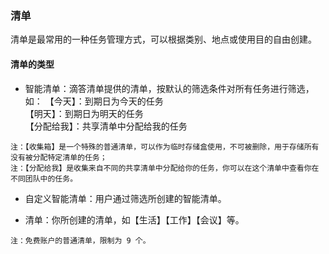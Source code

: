 ### 清单

清单是最常用的一种任务管理方式，可以根据类别、地点或使用目的自由创建。

#### 清单的类型

* 智能清单：滴答清单提供的清单，按默认的筛选条件对所有任务进行筛选，如：
  【今天】：到期日为今天的任务  
  【明天】：到期日为明天的任务  
  【分配给我】：共享清单中分配给我的任务

`注：【收集箱】是一个特殊的普通清单，可以作为临时存储盒使用，不可被删除，用于存储所有没有被分配特定清单的任务；` <br>`注：【分配给我】是收集来自不同的共享清单中分配给你的任务，你可以在这个清单中查看你在不同团队中的任务。`

* 自定义智能清单：用户通过筛选所创建的智能清单。

* 清单：你所创建的清单，如【生活】【工作】【会议】等。

`注：免费账户的普通清单，限制为 9 个。`

